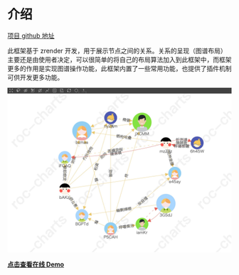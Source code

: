 # 介绍
[项目 github 地址](https://github.com/hepeng10/roc-charts)

此框架基于 zrender 开发，用于展示节点之间的关系。关系的呈现（图谱布局）主要还是由使用者决定，可以很简单的将自己的布局算法加入到此框架中，而框架更多的作用是实现图谱操作功能，此框架内置了一些常用功能，也提供了插件机制可供开发更多功能。  

![chart](./media/chart.png)


[**点击查看在线 Demo**](https://hepeng10.github.io/roc-charts-demo/#/)
